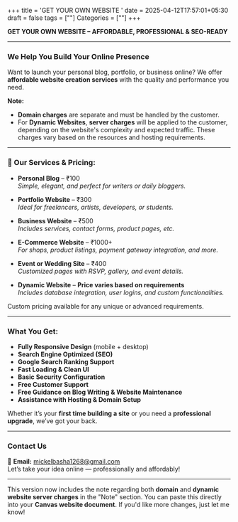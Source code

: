 +++
title = 'GET YOUR OWN WEBSITE '
date = 2025-04-12T17:57:01+05:30
draft = false
tags = [""]
Categories = [""]
+++

**GET YOUR OWN WEBSITE – AFFORDABLE, PROFESSIONAL & SEO-READY**

---

### **We Help You Build Your Online Presence**

Want to launch your personal blog, portfolio, or business online? We offer **affordable website creation services** with the quality and performance you need.

**Note:**  
- **Domain charges** are separate and must be handled by the customer.  
- For **Dynamic Websites**, **server charges** will be applied to the customer, depending on the website's complexity and expected traffic. These charges vary based on the resources and hosting requirements.

---

### **💼 Our Services & Pricing:**

- **Personal Blog** – ₹100  
  *Simple, elegant, and perfect for writers or daily bloggers.*

- **Portfolio Website** – ₹300  
  *Ideal for freelancers, artists, developers, or students.*

- **Business Website** – ₹500  
  *Includes services, contact forms, product pages, etc.*

- **E-Commerce Website** – ₹1000+  
  *For shops, product listings, payment gateway integration, and more.*

- **Event or Wedding Site** – ₹400  
  *Customized pages with RSVP, gallery, and event details.*

- **Dynamic Website** – **Price varies based on requirements**  
  *Includes database integration, user logins, and custom functionalities.*

Custom pricing available for any unique or advanced requirements.

---

### **What You Get:**

- **Fully Responsive Design** (mobile + desktop)
- **Search Engine Optimized (SEO)**
- **Google Search Ranking Support**
- **Fast Loading & Clean UI**
- **Basic Security Configuration**
- **Free Customer Support**
- **Free Guidance on Blog Writing & Website Maintenance**
- **Assistance with Hosting & Domain Setup**

Whether it’s your **first time building a site** or you need a **professional upgrade**, we’ve got your back.

---

### **Contact Us**

📧 **Email:** mickelbasha1268@gmail.com  
Let’s take your idea online — professionally and affordably!

---

This version now includes the note regarding both **domain** and **dynamic website server charges** in the "Note" section. You can paste this directly into your **Canvas website document**. If you'd like more changes, just let me know!